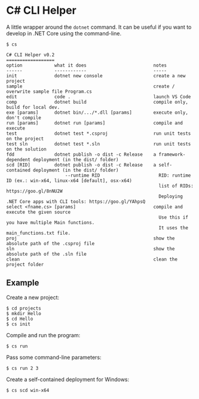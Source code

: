 C# CLI Helper
=============

A little wrapper around the `dotnet` command. It can be useful
if you want to develop in .NET Core using the command-line.

    $ cs

    C# CLI Helper v0.2
    ==================
    option            what it does                         notes
    ------            ------------                         -----
    init              dotnet new console                   create a new project
    sample                                                 create / overwrite sample file Program.cs
    edit              code .                               launch VS Code
    comp              dotnet build                         compile only, build for local dev.
    exe [params]      dotnet bin/.../*.dll [params]        execute only, don't compile
    run [params]      dotnet run [params]                  compile and execute
    test              dotnet test *.csproj                 run unit tests on the project
    test sln          dotnet test *.sln                    run unit tests on the solution
    fdd               dotnet publish -o dist -c Release    a framework-dependent deployment (in the dist/ folder)
    scd [RID]         dotnet publish -o dist -c Release    a self-contained deployment (in the dist/ folder)
                          --runtime RID                      RID: runtime ID (ex.: win-x64, linux-x64 [default], osx-x64)
                                                             list of RIDs: https://goo.gl/8nNU2W
                                                             Deploying .NET Core apps with CLI tools: https://goo.gl/YAhpsQ
    select <fname.cs> [params]                             compile and execute the given source
                                                             Use this if you have multiple Main functions.
                                                             It uses the main_functions.txt file.
    proj                                                   show the absolute path of the .csproj file
    sln                                                    show the absolute path of the .sln file
    clean                                                  clean the project folder

Example
-------

Create a new project:

    $ cd projects
    $ mkdir Hello
    $ cd Hello
    $ cs init

Compile and run the program:

    $ cs run

Pass some command-line parameters:

    $ cs run 2 3

Create a self-contained deployment for Windows:

    $ cs scd win-x64
